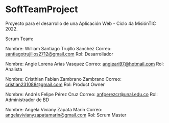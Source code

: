 # SoftTeamProject
 Proyecto para el desarrollo de una Aplicación Web - Ciclo 4a MisiónTIC 2022.

Scrum Team:

Nombre: William Santiago Trujillo Sanchez Correo: santiagotrujillos2712@gmail.com Rol: Desarrollador

Nombre: Angie Lorena Arias Vasquez Correo: angieari97@hotmail.com Rol: Analista

Nombre: Cristhian Fabian Zambrano Zambrano Correo: cristian231088@gmail.com Rol: Product Owner

Nombre: Andrés Felipe Pérez Cruz Correo: anfperezcr@unal.edu.co Rol: Administrador de BD

Nombre: Angela Viviany Zapata Marín Correo: angelavivianyzapatamarin@gmail.com Rol: Scrum Master